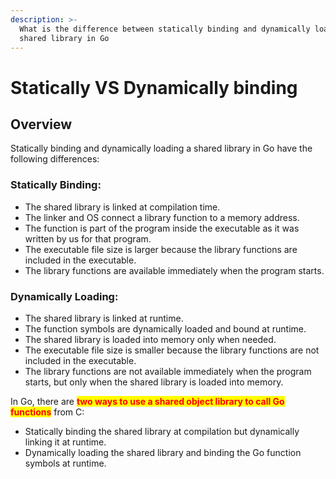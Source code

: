 ```yaml
---
description: >-
  What is the difference between statically binding and dynamically loading a
  shared library in Go
---
```


# Statically VS Dynamically binding

## Overview

Statically binding and dynamically loading a shared library in Go have the following differences:

### Statically Binding:

* The shared library is linked at compilation time.
* The linker and OS connect a library function to a memory address.
* The function is part of the program inside the executable as it was written by us for that program.
* The executable file size is larger because the library functions are included in the executable.
* The library functions are available immediately when the program starts.

### Dynamically Loading:&#x20;

* The shared library is linked at runtime.
* The function symbols are dynamically loaded and bound at runtime.
* The shared library is loaded into memory only when needed.
* The executable file size is smaller because the library functions are not included in the executable.
* The library functions are not available immediately when the program starts, but only when the shared library is loaded into memory.

In Go, there are <mark style="color:red;">**two ways to use a shared object library to call Go functions**</mark> from C:&#x20;

* Statically binding the shared library at compilation but dynamically linking it at runtime.
* Dynamically loading the shared library and binding the Go function symbols at runtime.
